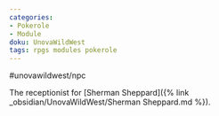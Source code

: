 ```yaml
---
categories:
- Pokerole
- Module
doku: UnovaWildWest
tags: rpgs modules pokerole
---
```

#unovawildwest/npc 

The receptionist for [Sherman Sheppard]({% link _obsidian/UnovaWildWest/Sherman Sheppard.md %}).